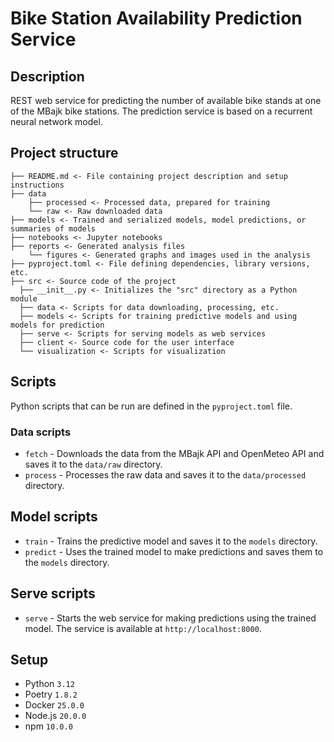 # Bike Station Availability Prediction Service

## Description

REST web service for predicting the number of available bike stands at one of the MBajk bike stations. The prediction
service is based on a recurrent neural network model.

## Project structure

```
├── README.md <- File containing project description and setup instructions
├── data
    ├── processed <- Processed data, prepared for training
    └── raw <- Raw downloaded data
├── models <- Trained and serialized models, model predictions, or summaries of models
├── notebooks <- Jupyter notebooks
├── reports <- Generated analysis files
    └── figures <- Generated graphs and images used in the analysis
├── pyproject.toml <- File defining dependencies, library versions, etc.
├── src <- Source code of the project
  ├── __init__.py <- Initializes the "src" directory as a Python module
  ├── data <- Scripts for data downloading, processing, etc.
  ├── models <- Scripts for training predictive models and using models for prediction
  ├── serve <- Scripts for serving models as web services
  ├── client <- Source code for the user interface
  └── visualization <- Scripts for visualization

```

## Scripts

Python scripts that can be run are defined in the `pyproject.toml` file.

### Data scripts

- `fetch` - Downloads the data from the MBajk API and OpenMeteo API and saves it to the `data/raw` directory.
- `process` - Processes the raw data and saves it to the `data/processed` directory.

## Model scripts

- `train` - Trains the predictive model and saves it to the `models` directory.
- `predict` - Uses the trained model to make predictions and saves them to the `models` directory.

## Serve scripts

- `serve` - Starts the web service for making predictions using the trained model. The service is available at `http://localhost:8000`.

## Setup

- Python `3.12`
- Poetry `1.8.2`
- Docker `25.0.0`
- Node.js `20.0.0`
- npm `10.0.0`



